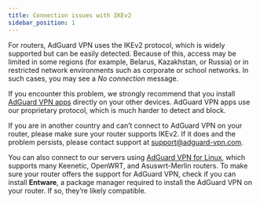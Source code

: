 ```yaml
---
title: Connection issues with IKEv2
sidebar_position: 1
---
```


For routers, AdGuard VPN uses the IKEv2 protocol, which is widely supported but can be easily detected. Because of this, access may be limited in some regions (for example, Belarus, Kazakhstan, or Russia) or in restricted network environments such as corporate or school networks. In such cases, you may see a _No connection_ message.

If you encounter this problem, we strongly recommend that you install [AdGuard VPN apps](https://adguard-vpn.com/en/products.html) directly on your other devices. AdGuard VPN apps use our proprietary protocol, which is much harder to detect and block.

If you are in another country and can’t connect to AdGuard VPN on your router, please make sure your router supports IKEv2. If it does and the problem persists, please contact support at [support@adguard-vpn.com](mailto:support@adguard-vpn.com).

You can also connect to our servers using [AdGuard VPN for Linux](/adguard-vpn-for-linux/setting-up-on-a-router), which supports many Keenetic, OpenWRT, and Asuswrt-Merlin routers. To make sure your router offers the support for AdGuard VPN, check if you can install **Entware**, a package manager required to install the AdGuard VPN on your router. If so, they’re likely compatible.
